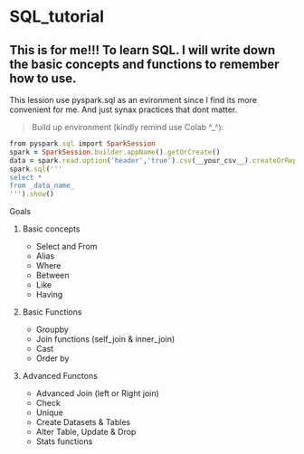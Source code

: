 # SQL_tutorial

## This is for me!!! To learn SQL. I will write down the basic concepts and functions to remember how to use.
This lession use pyspark.sql as an evironment since I find its more convenient for me. And just synax practices that dont matter.

>Build up environment (kindly remind use Colab ^_^):
```ruby
from pyspark.sql import SparkSession
spark = SparkSession.builder.appName().getOrCreate()
data = spark.read.option('header','true').csv(__your_csv__).createOrReplaceTempView('_data_name') # let say is csv or
spark.sql('''
select *
from _data_name_
''').show()
```


Goals
1. Basic concepts
   * Select and From
   * Alias
   * Where
   * Between
   * Like
   * Having

3. Basic Functions
   * Groupby
   * Join functions (self_join & inner_join)
   * Cast
   * Order by 

4. Advanced Functons
   * Advanced Join (left or Right join)
   * Check
   * Unique
   * Create Datasets & Tables
   * Alter Table, Update & Drop
   * Stats functions

